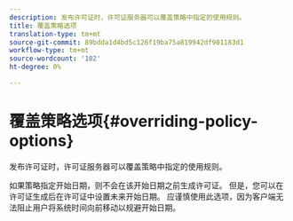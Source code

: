 ```yaml
---
description: 发布许可证时，许可证服务器可以覆盖策略中指定的使用规则。
title: 覆盖策略选项
translation-type: tm+mt
source-git-commit: 89bdda1d4bd5c126f19ba75a819942df901183d1
workflow-type: tm+mt
source-wordcount: '102'
ht-degree: 0%

---
```



# 覆盖策略选项{#overriding-policy-options}

发布许可证时，许可证服务器可以覆盖策略中指定的使用规则。

如果策略指定开始日期，则不会在该开始日期之前生成许可证。 但是，您可以在许可证生成后在许可证中设置未来开始日期。 应谨慎使用此选项，因为客户端无法阻止用户将系统时间向前移动以规避开始日期。

